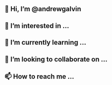 ## 👋 Hi, I’m @andrewgalvin
## 👀 I’m interested in ...
## 🌱 I’m currently learning ...
## 💞️ I’m looking to collaborate on ...
## 📫 How to reach me ...

<!---
andrewgalvin/andrewgalvin is a ✨ special ✨ repository because its `README.md` (this file) appears on your GitHub profile.
You can click the Preview link to take a look at your changes.
--->

